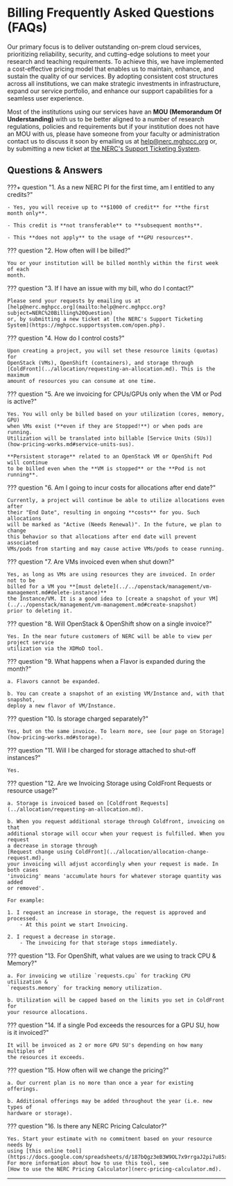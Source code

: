 # Billing Frequently Asked Questions (FAQs)

Our primary focus is to deliver outstanding on-prem cloud services, prioritizing
reliability, security, and cutting-edge solutions to meet your research and teaching
requirements. To achieve this, we have implemented a cost-effective pricing model
that enables us to maintain, enhance, and sustain the quality of our services. By
adopting consistent cost structures across all institutions, we can make strategic
investments in infrastructure, expand our service portfolio, and enhance our
support capabilities for a seamless user experience.

Most of the institutions using our services have an **MOU (Memorandum Of Understanding)**
with us to be better aligned to a number of research regulations, policies and
requirements but if your institution does not have an MOU with us, please have
someone from your faculty or administration contact us to discuss it soon by emailing
us at [help@nerc.mghpcc.org](mailto:help@nerc.mghpcc.org?subject=NERC%20MOU%20Question)
or, by submitting a new ticket at [the NERC's Support Ticketing System](https://mghpcc.supportsystem.com/open.php).

## Questions & Answers

???+ question "1. As a new NERC PI for the first time, am I entitled to any credits?"

    - Yes, you will receive up to **$1000 of credit** for **the first month only**.

    - This credit is **not transferable** to **subsequent months**.

    - This **does not apply** to the usage of **GPU resources**.

??? question "2. How often will I be billed?"

    You or your institution will be billed monthly within the first week of each
    month.

??? question "3. If I have an issue with my bill, who do I contact?"

    Please send your requests by emailing us at
    [help@nerc.mghpcc.org](mailto:help@nerc.mghpcc.org?subject=NERC%20Billing%20Question)
    or, by submitting a new ticket at [the NERC's Support Ticketing System](https://mghpcc.supportsystem.com/open.php).

??? question "4. How do I control costs?"

    Upon creating a project, you will set these resource limits (quotas) for
    OpenStack (VMs), OpenShift (containers), and storage through
    [ColdFront](../allocation/requesting-an-allocation.md). This is the maximum
    amount of resources you can consume at one time.

??? question "5. Are we invoicing for CPUs/GPUs only when the VM or Pod is active?"

    Yes. You will only be billed based on your utilization (cores, memory, GPU)
    when VMs exist (**even if they are Stopped!**) or when pods are running.
    Utilization will be translated into billable [Service Units (SUs)](how-pricing-works.md#service-units-sus).

    **Persistent storage** related to an OpenStack VM or OpenShift Pod will continue
    to be billed even when the **VM is stopped** or the **Pod is not running**.

??? question "6. Am I going to incur costs for allocations after end date?"

    Currently, a project will continue be able to utilize allocations even after
    their "End Date", resulting in ongoing **costs** for you. Such allocations
    will be marked as "Active (Needs Renewal)". In the future, we plan to change
    this behavior so that allocations after end date will prevent associated
    VMs/pods from starting and may cause active VMs/pods to cease running.

??? question "7. Are VMs invoiced even when shut down?"

    Yes, as long as VMs are using resources they are invoiced. In order not to be
    billed for a VM you **[must delete](../../openstack/management/vm-management.md#delete-instance)**
    the Instance/VM. It is a good idea to [create a snapshot of your VM](../../openstack/management/vm-management.md#create-snapshot)
    prior to deleting it.

??? question "8. Will OpenStack & OpenShift show on a single invoice?"

    Yes. In the near future customers of NERC will be able to view per project service
    utilization via the XDMoD tool.

??? question "9. What happens when a Flavor is expanded during the month?"

    a. Flavors cannot be expanded.

    b. You can create a snapshot of an existing VM/Instance and, with that snapshot,
    deploy a new flavor of VM/Instance.

??? question "10. Is storage charged separately?"

    Yes, but on the same invoice. To learn more, see [our page on Storage](how-pricing-works.md#storage).

??? question "11. Will I be charged for storage attached to shut-off instances?"

    Yes.

??? question "12. Are we Invoicing Storage using ColdFront Requests or resource usage?"

    a. Storage is invoiced based on [Coldfront Requests](../allocation/requesting-an-allocation.md).

    b. When you request additional storage through Coldfront, invoicing on that
    additional storage will occur when your request is fulfilled. When you request
    a decrease in storage through
    [Request change using ColdFront](../allocation/allocation-change-request.md),
    your invoicing will adjust accordingly when your request is made. In both cases
    'invoicing' means 'accumulate hours for whatever storage quantity was added
    or removed'.

    For example:

    1. I request an increase in storage, the request is approved and processed.
        - At this point we start Invoicing.

    2. I request a decrease in storage.
        - The invoicing for that storage stops immediately.

??? question "13. For OpenShift, what values are we using to track CPU & Memory?"

    a. For invoicing we utilize `requests.cpu` for tracking CPU utilization &
    `requests.memory` for tracking memory utilization.

    b. Utilization will be capped based on the limits you set in ColdFront for
    your resource allocations.

??? question "14. If a single Pod exceeds the resources for a GPU SU, how is it invoiced?"

    It will be invoiced as 2 or more GPU SU's depending on how many multiples of
    the resources it exceeds.

??? question "15. How often will we change the pricing?"

    a. Our current plan is no more than once a year for existing offerings.

    b. Additional offerings may be added throughout the year (i.e. new types of
    hardware or storage).

??? question "16. Is there any NERC Pricing Calculator?"

    Yes. Start your estimate with no commitment based on your resource needs by
    using [this online tool](https://docs.google.com/spreadsheets/d/187bQgz3eB3W9OL7x9rrgaJ2pi7u85xMJvUJbnKzzBQM/edit#gid=0). For more information about how to use this tool, see
    [How to use the NERC Pricing Calculator](nerc-pricing-calculator.md).

---
